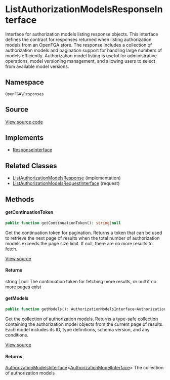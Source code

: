# ListAuthorizationModelsResponseInterface

Interface for authorization models listing response objects. This interface defines the contract for responses returned when listing authorization models from an OpenFGA store. The response includes a collection of authorization models and pagination support for handling large numbers of models efficiently. Authorization model listing is useful for administrative operations, model versioning management, and allowing users to select from available model versions.

## Namespace
`OpenFGA\Responses`

## Source
[View source code](https://github.com/evansims/openfga-php/blob/main/src/Responses/ListAuthorizationModelsResponseInterface.php)

## Implements
* [ResponseInterface](ResponseInterface.md)

## Related Classes
* [ListAuthorizationModelsResponse](Responses/ListAuthorizationModelsResponse.md) (implementation)
* [ListAuthorizationModelsRequestInterface](Requests/ListAuthorizationModelsRequestInterface.md) (request)



## Methods

                                    
#### getContinuationToken


```php
public function getContinuationToken(): string|null
```

Get the continuation token for pagination. Returns a token that can be used to retrieve the next page of results when the total number of authorization models exceeds the page size limit. If null, there are no more results to fetch.

[View source](https://github.com/evansims/openfga-php/blob/main/src/Responses/ListAuthorizationModelsResponseInterface.php#L45)


#### Returns
string &#124; null
 The continuation token for fetching more results, or null if no more pages exist

#### getModels


```php
public function getModels(): AuthorizationModelsInterface<AuthorizationModelInterface>
```

Get the collection of authorization models. Returns a type-safe collection containing the authorization model objects from the current page of results. Each model includes its ID, type definitions, schema version, and any conditions.

[View source](https://github.com/evansims/openfga-php/blob/main/src/Responses/ListAuthorizationModelsResponseInterface.php#L56)


#### Returns
[AuthorizationModelsInterface](Models/Collections/AuthorizationModelsInterface.md)&lt;[AuthorizationModelInterface](Models/AuthorizationModelInterface.md)&gt;
 The collection of authorization models

